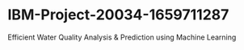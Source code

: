 # IBM-Project-20034-1659711287
Efficient Water Quality Analysis &amp; Prediction using Machine Learning
